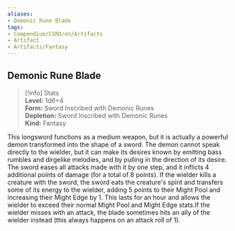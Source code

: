 ```yaml
---
aliases:
- Demonic Rune Blade
tags:
- Compendium/CSRD/en/Artifacts
- Artifact
- Artifacts/Fantasy
---
```


  
## Demonic Rune Blade  
>[!info] Stats  
> **Level:** 1d6+4  
> **Form:** Sword Inscribed with Demonic Runes  
> **Depletion:** Sword Inscribed with Demonic Runes  
> **Kind:** Fantasy
  
This longsword functions as a medium weapon, but it is actually a powerful demon transformed into the shape of a sword. The demon cannot speak directly to the wielder, but it can make its desires known by emitting bass rumbles and dirgelike melodies, and by pulling in the direction of its desire. The sword eases all attacks made with it by one step, and it inflicts 4 additional points of damage (for a total of 8 points). If the wielder kills a creature with the sword, the sword eats the creature's spirit and transfers some of its energy to the wielder, adding 5 points to their Might Pool and increasing their Might Edge by 1. This lasts for an hour and allows the wielder to exceed their normal Might Pool and Might Edge stats.If the wielder misses with an attack, the blade sometimes hits an ally of the wielder instead (this always happens on an attack roll of 1).